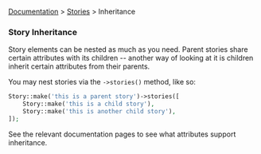 [Documentation](/docs/documentation.md) > [Stories](/docs/stories.md) > Inheritance

### Story Inheritance

Story elements can be nested as much as you need. Parent stories share certain attributes with its children -- another way of looking at it is children inherit certain attributes from their parents.

You may nest stories via the `->stories()` method, like so:

```php
Story::make('this is a parent story')->stories([
    Story::make('this is a child story'),
    Story::make('this is another child story'),
]);
```

See the relevant documentation pages to see what attributes support inheritance.